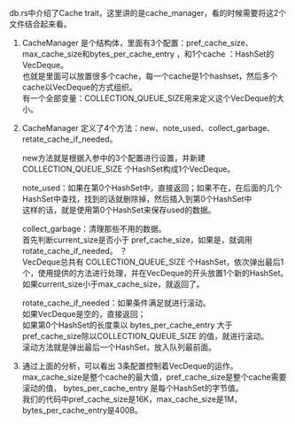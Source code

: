 
db.rs中介绍了Cache trait，这里讲的是cache_manager，看的时候需要将这2个文件结合起来看。

1. 
    CacheManager 是个结构体，里面有3个配置：pref_cache_size、max_cache_size和bytes_per_cache_entry ，和1个cache ：HashSet的VecDeque。  
    也就是里面可以放置很多个cache，每一个cache是1个hashset，然后多个cache以VecDeque的方式组织。  
    有一个全部变量：COLLECTION_QUEUE_SIZE用来定义这个VecDeque的大小。  

2. 
    CacheManager 定义了4个方法：new、note_used、collect_garbage、retate_cache_if_needed。  

    new方法就是根据入参中的3个配置进行设置，并新建 COLLECTION_QUEUE_SIZE 个HashSet构成1个VecDeque。  
    
    note_used：如果在第0个HashSet中，直接返回；如果不在，在后面的几个HashSet中查找，找到的话就删除掉，然后插入到第0个HashSet中  
                这样的话，就是使用第0个HashSet来保存used的数据。
                
    
    collect_garbage：清理那些不用的数据。  
            首先判断current_size是否小于 pref_cache_size，如果是，就调用 rotate_cache_if_needed。 ？  
            VecDeque总共有 COLLECTION_QUEUE_SIZE 个HashSet，依次弹出最后1个，使用提供的方法进行处理，并在VecDeque的开头放置1个新的HashSet。  
            如果current_size小于max_cache_size，就返回了。  
            
    rotate_cache_if_needed：如果条件满足就进行滚动。  
            如果VecDeque是空的，直接返回；  
            如果第0个HashSet的长度乘以 bytes_per_cache_entry 大于 pref_cache_size除以COLLECTION_QUEUE_SIZE 的值，就进行滚动。  
            滚动方法就是弹出最后一个HashSet，放入队列最前面。  
    
3. 通过上面的分析，可以看出 3条配置控制着VecDeque的运作。 max_cache_size是整个cache的最大值，pref_cache_size是整个cache需要滚动的值，
    bytes_per_cache_entry 是每个HashSet的字节值。  
    我们的代码中pref_cache_size是16K，max_cache_size是1M，bytes_per_cache_entry是400B。  
